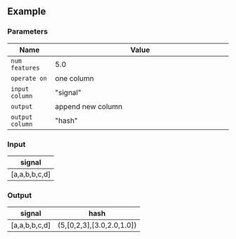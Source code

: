 ## Example

### Parameters

<table class="table">
  <thead>
    <tr>
      <th style="width:20%">Name</th>
      <th style="width:80%">Value</th>
    </tr>
  </thead>
  <tbody>
  <tr>
    <td><code>num features</code></td>
    <td>5.0</td>
  </tr>
  <tr>
    <td><code>operate on</code></td>
    <td>one column</td>
  </tr>
  <tr>
    <td><code>input column</code></td>
    <td>"signal"</td>
  </tr>
  <tr>
    <td><code>output</code></td>
    <td>append new column</td>
  </tr>
  <tr>
    <td><code>output column</code></td>
    <td>"hash"</td>
  </tr>
  </tbody>
</table>

### Input

<table class="table">
  <thead>
    <tr>
      <th>signal</th>
    </tr>
  </thead>
  <tbody>
    <tr>
      <td>[a,a,b,b,c,d]</td>
    </tr>
  </tbody>
</table>

### Output

<table class="table">
  <thead>
    <tr>
      <th>signal</th>
      <th>hash</th>
    </tr>
  </thead>
  <tbody>
    <tr>
      <td>[a,a,b,b,c,d]</td>
      <td>(5,[0,2,3],[3.0,2.0,1.0])</td>
    </tr>
  </tbody>
</table>

